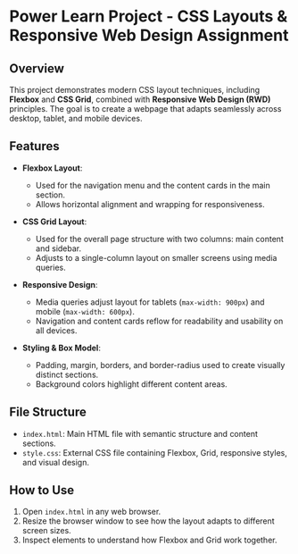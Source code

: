# Power Learn Project - CSS Layouts & Responsive Web Design Assignment

## Overview
This project demonstrates modern CSS layout techniques, including **Flexbox** and **CSS Grid**, combined with **Responsive Web Design (RWD)** principles. The goal is to create a webpage that adapts seamlessly across desktop, tablet, and mobile devices.

## Features
- **Flexbox Layout**:  
  - Used for the navigation menu and the content cards in the main section.  
  - Allows horizontal alignment and wrapping for responsiveness.

- **CSS Grid Layout**:  
  - Used for the overall page structure with two columns: main content and sidebar.  
  - Adjusts to a single-column layout on smaller screens using media queries.

- **Responsive Design**:  
  - Media queries adjust layout for tablets (`max-width: 900px`) and mobile (`max-width: 600px`).  
  - Navigation and content cards reflow for readability and usability on all devices.

- **Styling & Box Model**:  
  - Padding, margin, borders, and border-radius used to create visually distinct sections.  
  - Background colors highlight different content areas.

## File Structure
- `index.html`: Main HTML file with semantic structure and content sections.  
- `style.css`: External CSS file containing Flexbox, Grid, responsive styles, and visual design.

## How to Use
1. Open `index.html` in any web browser.  
2. Resize the browser window to see how the layout adapts to different screen sizes.  
3. Inspect elements to understand how Flexbox and Grid work together.
